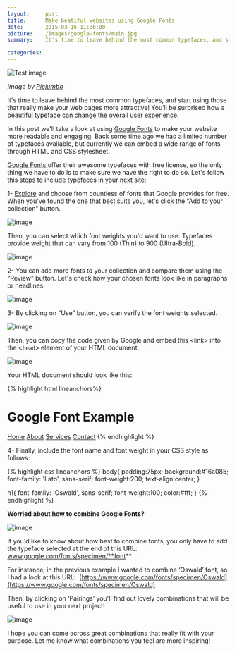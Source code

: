 ```yaml
---
layout:     post
title:      Make beatiful websites using Google Fonts
date:       2015-03-16 11:30:00
picture:    /images/google-fonts/main.jpg
summary:    It's time to leave behind the most common typefaces, and start using those that really make your web pages more attractive! You’ll be surprised how a beautiful typeface can change the overall user experience.

categories: 
---
```


![Test image](/images/google-fonts/main.jpg)

<span class="small">_Image by [Picjumbo](https://picjumbo.com/webdesign-layout-sketching/)_</span>

It's time to leave behind the most common typefaces, and start using those that really make your web pages more attractive! You’ll be surprised how a beautiful typeface can change the overall user experience.

In this post we'll take a look at using&nbsp;[Google Fonts](https://www.google.com/fonts "Google Fonts")&nbsp;to make your website more readable and engaging. Back some time ago we had a limited number of typefaces available, but currently we can embed a wide range of fonts through HTML and CSS stylesheet.

[Google Fonts&nbsp;](https://www.google.com/fonts "Google Fonts")offer their awesome typefaces with free license, so the only thing we have to do is to make sure we have the right to do so. Let's follow this steps to include typefaces in your next site:

1-&nbsp;[Explore](https://www.google.com/fonts)&nbsp;and choose from countless of fonts that Google provides for free. When you've found the one that best suits you, let's click the “Add to your collection” button.

![image](/images/google-fonts/1-add.png)

Then, you can select which font weights you'd want to use. Typefaces provide weight that can vary from 100 (Thin) to 900 (Ultra-Bold).

![image](/images/google-fonts/1-weight.png)

2- You can add more fonts to your collection and compare them using the “Review” button. Let's check how your chosen fonts look like in paragraphs or headlines.

![image](/images/google-fonts/2-review.png)

3- By clicking on “Use” button, you can verify the font weights selected.&nbsp;

![image](/images/google-fonts/3-use.png)

Then, you can copy the code given by Google and embed this &lt;link&gt; into the &lt;`head`&gt; element of your HTML document.

![image](/images/google-fonts/3-head.png)

Your HTML document should look like this:

{% highlight html lineanchors%}
<!DOCTYPE html>
<html lang="en">
  <head>
    <meta charset="utf-8">
    <title>Google Font Example</title>
    <link rel="stylesheet" href="assets/stylesheets/main.css">
    <link href='http://fonts.googleapis.com/css?family=Lato:100,300,400,700|Oswald:400,300,700' rel='stylesheet' type='text/css'>
  </head>
  <body>
    <h1>Google Font Example</h1>
    <a href="#" class="btn">Home</a>
    <a href="#" class="btn">About</a>
    <a href="#" class="btn">Services</a>
    <a href="#" class="btn">Contact</a>
  </body>
</html>
{% endhighlight %}

4- Finally, include the font name and font weight in your CSS style as follows:

{% highlight css lineanchors %}
body{
  padding:75px;
  background:#16a085;
  font-family: 'Lato', sans-serif;
  font-weight:200;
  text-align:center; 
}

h1{
  font-family: 'Oswald', sans-serif;
  font-weight:100;
  color:#fff;
}
{% endhighlight %}

**Worried about how to combine Google Fonts?**

![image](/images/google-fonts/6-example.png)

If you'd like to know about how best to combine fonts, you only have to add the typeface selected at the end of this URL: www.google.com/fonts/specimen/**font**

For instance, in the previous example I wanted to combine ‘Oswald’ font, so I had a look at this URL:
&nbsp;[https://www.google.com/fonts/specimen/Oswald](https://www.google.com/fonts/specimen/Oswald)

Then, by clicking on ‘Pairings’ you'll find out lovely combinations that will be useful to use in your next project!

![image](/images/google-fonts/7-pairing.png)

I hope you can come across great combinations that really fit with your purpose. Let me know what combinations you feel are more inspiring!


